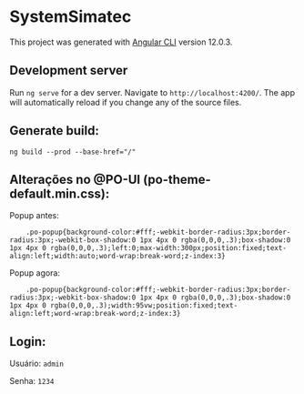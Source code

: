 # SystemSimatec

This project was generated with [Angular CLI](https://github.com/angular/angular-cli) version 12.0.3.

## Development server

Run `ng serve` for a dev server. Navigate to `http://localhost:4200/`. The app will automatically reload if you change any of the source files.

## Generate build:
`ng build --prod --base-href="/"`

## Alterações no @PO-UI (po-theme-default.min.css):
Popup antes: 
        
        .po-popup{background-color:#fff;-webkit-border-radius:3px;border-radius:3px;-webkit-box-shadow:0 1px 4px 0 rgba(0,0,0,.3);box-shadow:0 1px 4px 0 rgba(0,0,0,.3);left:0;max-width:300px;position:fixed;text-align:left;width:auto;word-wrap:break-word;z-index:3}
    
Popup agora:
    
        .po-popup{background-color:#fff;-webkit-border-radius:3px;border-radius:3px;-webkit-box-shadow:0 1px 4px 0 rgba(0,0,0,.3);box-shadow:0 1px 4px 0 rgba(0,0,0,.3);width:95vw;position:fixed;text-align:left;word-wrap:break-word;z-index:3}

## Login:
Usuário: `admin`

Senha: `1234`
